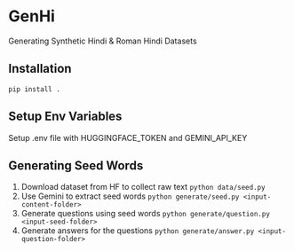 # GenHi
Generating Synthetic Hindi &amp; Roman Hindi Datasets

## Installation
`pip install .`

## Setup Env Variables
Setup .env file with HUGGINGFACE_TOKEN and GEMINI_API_KEY

## Generating Seed Words
1. Download dataset from HF to collect raw text `python data/seed.py`   
2. Use Gemini to extract seed words `python generate/seed.py <input-content-folder>`   
3. Generate questions using seed words `python generate/question.py <input-seed-folder>`   
4. Generate answers for the questions `python generate/answer.py <input-question-folder>`   
